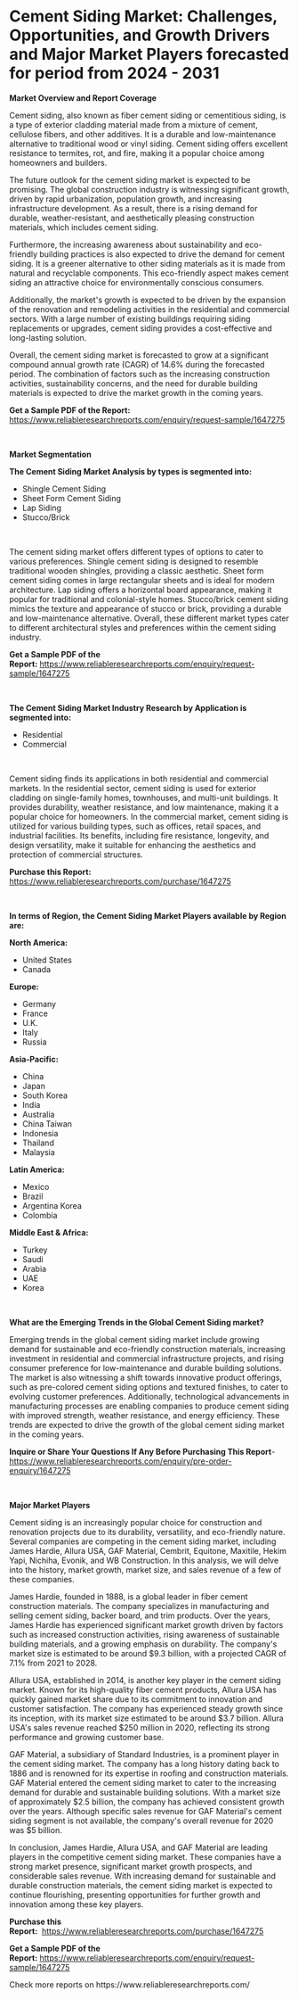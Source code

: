 <p><h1>Cement Siding Market: Challenges, Opportunities, and Growth Drivers and Major Market Players forecasted for period from 2024 - 2031</h1></p><p><strong>Market Overview and Report Coverage</strong></p>
<p><p>Cement siding, also known as fiber cement siding or cementitious siding, is a type of exterior cladding material made from a mixture of cement, cellulose fibers, and other additives. It is a durable and low-maintenance alternative to traditional wood or vinyl siding. Cement siding offers excellent resistance to termites, rot, and fire, making it a popular choice among homeowners and builders.</p><p>The future outlook for the cement siding market is expected to be promising. The global construction industry is witnessing significant growth, driven by rapid urbanization, population growth, and increasing infrastructure development. As a result, there is a rising demand for durable, weather-resistant, and aesthetically pleasing construction materials, which includes cement siding.</p><p>Furthermore, the increasing awareness about sustainability and eco-friendly building practices is also expected to drive the demand for cement siding. It is a greener alternative to other siding materials as it is made from natural and recyclable components. This eco-friendly aspect makes cement siding an attractive choice for environmentally conscious consumers.</p><p>Additionally, the market's growth is expected to be driven by the expansion of the renovation and remodeling activities in the residential and commercial sectors. With a large number of existing buildings requiring siding replacements or upgrades, cement siding provides a cost-effective and long-lasting solution.</p><p>Overall, the cement siding market is forecasted to grow at a significant compound annual growth rate (CAGR) of 14.6% during the forecasted period. The combination of factors such as the increasing construction activities, sustainability concerns, and the need for durable building materials is expected to drive the market growth in the coming years.</p></p>
<p><strong>Get a Sample PDF of the Report:</strong> <a href="https://www.reliableresearchreports.com/enquiry/request-sample/1647275">https://www.reliableresearchreports.com/enquiry/request-sample/1647275</a></p>
<p>&nbsp;</p>
<p><strong>Market Segmentation</strong></p>
<p><strong>The Cement Siding Market Analysis by types is segmented into:</strong></p>
<p><ul><li>Shingle Cement Siding</li><li>Sheet Form Cement Siding</li><li>Lap Siding</li><li>Stucco/Brick</li></ul></p>
<p>&nbsp;</p>
<p><p>The cement siding market offers different types of options to cater to various preferences. Shingle cement siding is designed to resemble traditional wooden shingles, providing a classic aesthetic. Sheet form cement siding comes in large rectangular sheets and is ideal for modern architecture. Lap siding offers a horizontal board appearance, making it popular for traditional and colonial-style homes. Stucco/brick cement siding mimics the texture and appearance of stucco or brick, providing a durable and low-maintenance alternative. Overall, these different market types cater to different architectural styles and preferences within the cement siding industry.</p></p>
<p><strong>Get a Sample PDF of the Report:</strong>&nbsp;<a href="https://www.reliableresearchreports.com/enquiry/request-sample/1647275">https://www.reliableresearchreports.com/enquiry/request-sample/1647275</a></p>
<p>&nbsp;</p>
<p><strong>The Cement Siding Market Industry Research by Application is segmented into:</strong></p>
<p><ul><li>Residential</li><li>Commercial</li></ul></p>
<p>&nbsp;</p>
<p><p>Cement siding finds its applications in both residential and commercial markets. In the residential sector, cement siding is used for exterior cladding on single-family homes, townhouses, and multi-unit buildings. It provides durability, weather resistance, and low maintenance, making it a popular choice for homeowners. In the commercial market, cement siding is utilized for various building types, such as offices, retail spaces, and industrial facilities. Its benefits, including fire resistance, longevity, and design versatility, make it suitable for enhancing the aesthetics and protection of commercial structures.</p></p>
<p><strong>Purchase this Report:</strong>&nbsp; <a href="https://www.reliableresearchreports.com/purchase/1647275">https://www.reliableresearchreports.com/purchase/1647275</a></p>
<p>&nbsp;</p>
<p><strong>In terms of Region, the Cement Siding Market Players available by Region are:</strong></p>
<p>
    <p> <strong> North America: </strong>
        <ul>
            <li>United States</li>
            <li>Canada</li>
        </ul>
        </p> 
    <p> <strong> Europe: </strong>
        <ul>
            <li>Germany</li>
            <li>France</li>
            <li>U.K.</li>
            <li>Italy</li>
            <li>Russia</li>
        </ul>
        </p> 
    <p> <strong> Asia-Pacific: </strong>
        <ul>
            <li>China</li>
            <li>Japan</li>
            <li>South Korea</li>
            <li>India</li>
            <li>Australia</li>
            <li>China Taiwan</li>
            <li>Indonesia</li>
            <li>Thailand</li>
            <li>Malaysia</li>
        </ul>
        </p> 
    <p> <strong> Latin America: </strong>
        <ul>
            <li>Mexico</li>
            <li>Brazil</li>
            <li>Argentina Korea</li>
            <li>Colombia</li>
        </ul>
        </p> 
    <p> <strong> Middle East & Africa: </strong>
        <ul>
            <li>Turkey</li>
            <li>Saudi</li>
            <li>Arabia</li>
            <li>UAE</li>
            <li>Korea</li>
        </ul>
    </p>
    </p>
<p>&nbsp;</p>
<p><strong>What are the Emerging Trends in the Global Cement Siding market?</strong></p>
<p><p>Emerging trends in the global cement siding market include growing demand for sustainable and eco-friendly construction materials, increasing investment in residential and commercial infrastructure projects, and rising consumer preference for low-maintenance and durable building solutions. The market is also witnessing a shift towards innovative product offerings, such as pre-colored cement siding options and textured finishes, to cater to evolving customer preferences. Additionally, technological advancements in manufacturing processes are enabling companies to produce cement siding with improved strength, weather resistance, and energy efficiency. These trends are expected to drive the growth of the global cement siding market in the coming years.</p></p>
<p><strong>Inquire or Share Your Questions If Any Before Purchasing This Report</strong>- <a href="https://www.reliableresearchreports.com/enquiry/pre-order-enquiry/1647275">https://www.reliableresearchreports.com/enquiry/pre-order-enquiry/1647275</a></p>
<p>&nbsp;</p>
<p><strong>Major Market Players</strong></p>
<p><p>Cement siding is an increasingly popular choice for construction and renovation projects due to its durability, versatility, and eco-friendly nature. Several companies are competing in the cement siding market, including James Hardie, Allura USA, GAF Material, Cembrit, Equitone, Maxitile, Hekim Yapi, Nichiha, Evonik, and WB Construction. In this analysis, we will delve into the history, market growth, market size, and sales revenue of a few of these companies.</p><p>James Hardie, founded in 1888, is a global leader in fiber cement construction materials. The company specializes in manufacturing and selling cement siding, backer board, and trim products. Over the years, James Hardie has experienced significant market growth driven by factors such as increased construction activities, rising awareness of sustainable building materials, and a growing emphasis on durability. The company's market size is estimated to be around $9.3 billion, with a projected CAGR of 7.1% from 2021 to 2028.</p><p>Allura USA, established in 2014, is another key player in the cement siding market. Known for its high-quality fiber cement products, Allura USA has quickly gained market share due to its commitment to innovation and customer satisfaction. The company has experienced steady growth since its inception, with its market size estimated to be around $3.7 billion. Allura USA's sales revenue reached $250 million in 2020, reflecting its strong performance and growing customer base.</p><p>GAF Material, a subsidiary of Standard Industries, is a prominent player in the cement siding market. The company has a long history dating back to 1886 and is renowned for its expertise in roofing and construction materials. GAF Material entered the cement siding market to cater to the increasing demand for durable and sustainable building solutions. With a market size of approximately $2.5 billion, the company has achieved consistent growth over the years. Although specific sales revenue for GAF Material's cement siding segment is not available, the company's overall revenue for 2020 was $5 billion.</p><p>In conclusion, James Hardie, Allura USA, and GAF Material are leading players in the competitive cement siding market. These companies have a strong market presence, significant market growth prospects, and considerable sales revenue. With increasing demand for sustainable and durable construction materials, the cement siding market is expected to continue flourishing, presenting opportunities for further growth and innovation among these key players.</p></p>
<p><strong>Purchase this Report:</strong>&nbsp;&nbsp;<a href="https://www.reliableresearchreports.com/purchase/1647275">https://www.reliableresearchreports.com/purchase/1647275</a></p>
<p></p>
<p><strong>Get a Sample PDF of the Report:</strong>&nbsp;<a href="https://www.reliableresearchreports.com/enquiry/request-sample/1647275">https://www.reliableresearchreports.com/enquiry/request-sample/1647275</a></p>
<p>Check more reports on https://www.reliableresearchreports.com/</p>